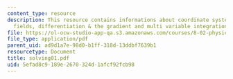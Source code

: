 ```yaml
---
content_type: resource
description: This resource contains informations about coordinate systems, vector
  fields, differentiation & the gradient and multi variable integration.
file: https://ol-ocw-studio-app-qa.s3.amazonaws.com/courses/8-02-physics-ii-electricity-and-magnetism-spring-2007/5efad8c9189e2670324d1afcf92fcb98_solving01.pdf
file_type: application/pdf
parent_uid: ad9d1a7e-98d0-b1ff-318d-13ddbf7639b1
resourcetype: Document
title: solving01.pdf
uid: 5efad8c9-189e-2670-324d-1afcf92fcb98
---
```

